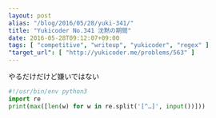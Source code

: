 ```yaml
---
layout: post
alias: "/blog/2016/05/28/yuki-341/"
title: "Yukicoder No.341 沈黙の期間"
date: 2016-05-28T09:12:07+09:00
tags: [ "competitive", "writeup", "yukicoder", "regex" ]
"target_url": [ "http://yukicoder.me/problems/563" ]
---
```


やるだけだけど嫌いではない

``` python
#!/usr/bin/env python3
import re
print(max([len(w) for w in re.split('[^…]', input())]))
```
